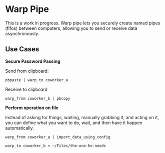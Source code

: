 # Warp Pipe

This is a work in progress. Warp pipe lets you securely create named pipes (fifos) between computers, allowing you to send or receive data asynchronously.

## Use Cases

**Secure Password Passing**

Send from clipboard: 

```pbpaste | warp_to coworker_a```

Receive to clipboard

```warp_from coworker_b | pbcopy```

**Perform operation on file**

Instead of asking for things, waiting, manually grabbing it, and acting on it, you can define what you want to do, wait, and then have it happen automatically.

```warp_from coworker_a | import_data_using_config```

```warp_to coworker_b < ~/Files/the-one-he-needs```
